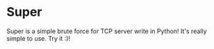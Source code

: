 # Super
Super is a simple brute force for TCP server write in Python! It's really simple to use. Try it :)!
